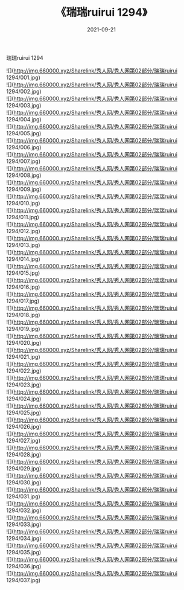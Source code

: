 ﻿---
layout: post
title:  《瑞瑞ruirui 1294》
date:   2021-09-21
img: http://img.660000.xyz/Sharelink/秀人网/秀人网第02部分/瑞瑞ruirui 1294/000.jpg
categories: [美女, 清纯, 唯美]
---

瑞瑞ruirui 1294

  ![](http://img.660000.xyz/Sharelink/秀人网/秀人网第02部分/瑞瑞ruirui 1294/001.jpg) <br> ![](http://img.660000.xyz/Sharelink/秀人网/秀人网第02部分/瑞瑞ruirui 1294/002.jpg) <br> ![](http://img.660000.xyz/Sharelink/秀人网/秀人网第02部分/瑞瑞ruirui 1294/003.jpg) <br> ![](http://img.660000.xyz/Sharelink/秀人网/秀人网第02部分/瑞瑞ruirui 1294/004.jpg) <br> ![](http://img.660000.xyz/Sharelink/秀人网/秀人网第02部分/瑞瑞ruirui 1294/005.jpg) <br> ![](http://img.660000.xyz/Sharelink/秀人网/秀人网第02部分/瑞瑞ruirui 1294/006.jpg) <br> ![](http://img.660000.xyz/Sharelink/秀人网/秀人网第02部分/瑞瑞ruirui 1294/007.jpg) <br> ![](http://img.660000.xyz/Sharelink/秀人网/秀人网第02部分/瑞瑞ruirui 1294/008.jpg) <br> ![](http://img.660000.xyz/Sharelink/秀人网/秀人网第02部分/瑞瑞ruirui 1294/009.jpg) <br> ![](http://img.660000.xyz/Sharelink/秀人网/秀人网第02部分/瑞瑞ruirui 1294/010.jpg) <br> ![](http://img.660000.xyz/Sharelink/秀人网/秀人网第02部分/瑞瑞ruirui 1294/011.jpg) <br> ![](http://img.660000.xyz/Sharelink/秀人网/秀人网第02部分/瑞瑞ruirui 1294/012.jpg) <br> ![](http://img.660000.xyz/Sharelink/秀人网/秀人网第02部分/瑞瑞ruirui 1294/013.jpg) <br> ![](http://img.660000.xyz/Sharelink/秀人网/秀人网第02部分/瑞瑞ruirui 1294/014.jpg) <br> ![](http://img.660000.xyz/Sharelink/秀人网/秀人网第02部分/瑞瑞ruirui 1294/015.jpg) <br> ![](http://img.660000.xyz/Sharelink/秀人网/秀人网第02部分/瑞瑞ruirui 1294/016.jpg) <br> ![](http://img.660000.xyz/Sharelink/秀人网/秀人网第02部分/瑞瑞ruirui 1294/017.jpg) <br> ![](http://img.660000.xyz/Sharelink/秀人网/秀人网第02部分/瑞瑞ruirui 1294/018.jpg) <br> ![](http://img.660000.xyz/Sharelink/秀人网/秀人网第02部分/瑞瑞ruirui 1294/019.jpg) <br> ![](http://img.660000.xyz/Sharelink/秀人网/秀人网第02部分/瑞瑞ruirui 1294/020.jpg) <br> ![](http://img.660000.xyz/Sharelink/秀人网/秀人网第02部分/瑞瑞ruirui 1294/021.jpg) <br> ![](http://img.660000.xyz/Sharelink/秀人网/秀人网第02部分/瑞瑞ruirui 1294/022.jpg) <br> ![](http://img.660000.xyz/Sharelink/秀人网/秀人网第02部分/瑞瑞ruirui 1294/023.jpg) <br> ![](http://img.660000.xyz/Sharelink/秀人网/秀人网第02部分/瑞瑞ruirui 1294/024.jpg) <br> ![](http://img.660000.xyz/Sharelink/秀人网/秀人网第02部分/瑞瑞ruirui 1294/025.jpg) <br> ![](http://img.660000.xyz/Sharelink/秀人网/秀人网第02部分/瑞瑞ruirui 1294/026.jpg) <br> ![](http://img.660000.xyz/Sharelink/秀人网/秀人网第02部分/瑞瑞ruirui 1294/027.jpg) <br> ![](http://img.660000.xyz/Sharelink/秀人网/秀人网第02部分/瑞瑞ruirui 1294/028.jpg) <br> ![](http://img.660000.xyz/Sharelink/秀人网/秀人网第02部分/瑞瑞ruirui 1294/029.jpg) <br> ![](http://img.660000.xyz/Sharelink/秀人网/秀人网第02部分/瑞瑞ruirui 1294/030.jpg) <br> ![](http://img.660000.xyz/Sharelink/秀人网/秀人网第02部分/瑞瑞ruirui 1294/031.jpg) <br> ![](http://img.660000.xyz/Sharelink/秀人网/秀人网第02部分/瑞瑞ruirui 1294/032.jpg) <br> ![](http://img.660000.xyz/Sharelink/秀人网/秀人网第02部分/瑞瑞ruirui 1294/033.jpg) <br> ![](http://img.660000.xyz/Sharelink/秀人网/秀人网第02部分/瑞瑞ruirui 1294/034.jpg) <br> ![](http://img.660000.xyz/Sharelink/秀人网/秀人网第02部分/瑞瑞ruirui 1294/035.jpg) <br> ![](http://img.660000.xyz/Sharelink/秀人网/秀人网第02部分/瑞瑞ruirui 1294/036.jpg) <br> ![](http://img.660000.xyz/Sharelink/秀人网/秀人网第02部分/瑞瑞ruirui 1294/037.jpg) <br>
